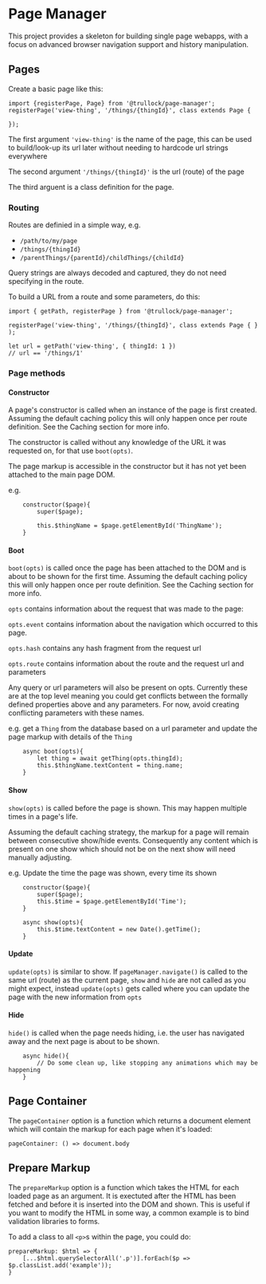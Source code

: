# Page Manager

This project provides a skeleton for building single page webapps, with a focus on advanced browser navigation support and history manipulation.

## Pages

Create a basic page like this:

```
import {registerPage, Page} from '@trullock/page-manager';
registerPage('view-thing', '/things/{thingId}', class extends Page {

});

```

The first argument `'view-thing'` is the name of the page, this can be used to build/look-up its url later without needing to hardcode url strings everywhere

The second argument `'/things/{thingId}'` is the url (route) of the page

The third arguent is a class definition for the page.

### Routing

Routes are definied in a simple way, e.g.

* `/path/to/my/page`
* `/things/{thingId}`
* `/parentThings/{parentId}/childThings/{childId}`

Query strings are always decoded and captured, they do not need specifying in the route.

To build a URL from a route and some parameters, do this:

```
import { getPath, registerPage } from '@trullock/page-manager';

registerPage('view-thing', '/things/{thingId}', class extends Page { } );

let url = getPath('view-thing', { thingId: 1 })
// url == '/things/1'
```

### Page methods

#### Constructor

A page's constructor is called when an instance of the page is first created. Assuming the default caching policy this will only happen once per route definition. See the Caching section for more info. 

The constructor is called without any knowledge of the URL it was requested on, for that use `boot(opts)`.

The page markup is accessible in the constructor but it has not yet been attached to the main page DOM.

e.g.

```
	constructor($page){
		super($page);

		this.$thingName = $page.getElementById('ThingName');
	}
```

#### Boot

`boot(opts)` is called once the page has been attached to the DOM and is about to be shown for the first time. Assuming the default caching policy this will only happen once per route definition. See the Caching section for more info.

`opts` contains information about the request that was made to the page:

`opts.event` contains information about the navigation which occurred to this page.

`opts.hash` contains any hash fragment from the request url

`opts.route` contains information about the route and the request url and parameters

Any query or url parameters will also be present on opts. Currently these are at the top level meaning you could get conflicts between the formally defined properties above and any parameters. For now, avoid creating conflicting parameters with these names.


e.g. get a `Thing` from the database based on a url parameter and update the page markup with details of the `Thing`

```
	async boot(opts){
		let thing = await getThing(opts.thingId);
		this.$thingName.textContent = thing.name;
	}
```

#### Show

`show(opts)` is called before the page is shown. This may happen multiple times in a page's life.

Assuming the default caching strategy, the markup for a page will remain between consecutive show/hide events. Consequently any content which is present on one show which should not be on the next show will need manually adjusting.

e.g. Update the time the page was shown, every time its shown

```
	constructor($page){
		super($page);
		this.$time = $page.getElementById('Time');
	}

	async show(opts){
		this.$time.textContent = new Date().getTime();
	}
```

#### Update

`update(opts)` is similar to show. If `pageManager.navigate()` is called to the same url (route) as the current page, `show` and `hide` are not called as you might expect, instead `update(opts)` gets called where you can update the page with the new information from `opts`

#### Hide
`hide()` is called when the page needs hiding, i.e. the user has navigated away and the next page is about to be shown.


```
	async hide(){
		// Do some clean up, like stopping any animations which may be happening
	}
```


## Page Container

The `pageContainer` option is a function which returns a document element which will contain the markup for each page when it's loaded:

`pageContainer: () => document.body`

## Prepare Markup

The `prepareMarkup` option is a function which takes the HTML for each loaded page as an argument. It is exectuted after the HTML has been fetched and before it is inserted into the DOM and shown.
This is useful if you want to modify the HTML in some way, a common example is to bind validation libraries to forms.

To add a class to all `<p>`s within the page, you could do:

```
prepareMarkup: $html => {
	[...$html.querySelectorAll('.p')].forEach($p => $p.classList.add('example'));
}
```